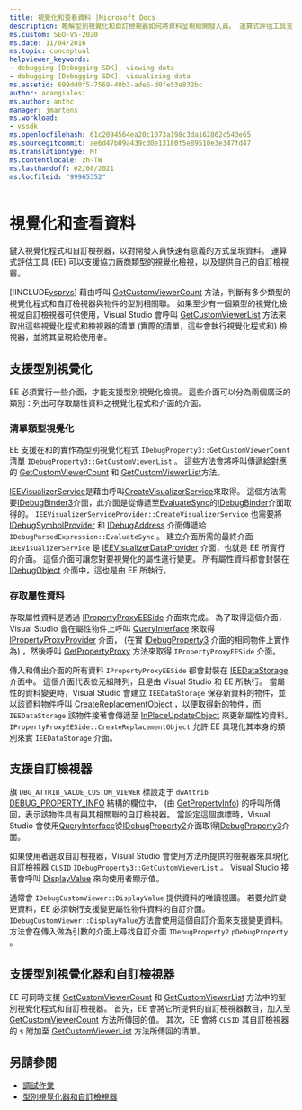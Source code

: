 ```yaml
---
title: 視覺化和查看資料 |Microsoft Docs
description: 瞭解型別視覺化和自訂檢視器如何將資料呈現給開發人員。 運算式評估工具支援協力廠商型別視覺化檢視。
ms.custom: SEO-VS-2020
ms.date: 11/04/2016
ms.topic: conceptual
helpviewer_keywords:
- debugging [Debugging SDK], viewing data
- debugging [Debugging SDK], visualizing data
ms.assetid: 699dd0f5-7569-40b3-ade6-d0fe53e832bc
author: acangialosi
ms.author: anthc
manager: jmartens
ms.workload:
- vssdk
ms.openlocfilehash: 61c2094564ea20c1073a198c3da162862c543e65
ms.sourcegitcommit: ae6d47b09a439cd0e13180f5e89510e3e347fd47
ms.translationtype: MT
ms.contentlocale: zh-TW
ms.lasthandoff: 02/08/2021
ms.locfileid: "99965352"
---
```

# <a name="visualizing-and-viewing-data"></a>視覺化和查看資料
鍵入視覺化程式和自訂檢視器，以對開發人員快速有意義的方式呈現資料。 運算式評估工具 (EE) 可以支援協力廠商類型的視覺化檢視，以及提供自己的自訂檢視器。

 [!INCLUDE[vsprvs](../../code-quality/includes/vsprvs_md.md)] 藉由呼叫 [GetCustomViewerCount](../../extensibility/debugger/reference/idebugproperty3-getcustomviewercount.md) 方法，判斷有多少類型的視覺化程式和自訂檢視器與物件的型別相關聯。 如果至少有一個類型的視覺化檢視或自訂檢視器可供使用，Visual Studio 會呼叫 [GetCustomViewerList](../../extensibility/debugger/reference/idebugproperty3-getcustomviewerlist.md) 方法來取出這些視覺化程式和檢視器的清單 (實際的清單，這些會執行視覺化程式和) 檢視器，並將其呈現給使用者。

## <a name="supporting-type-visualizers"></a>支援型別視覺化
 EE 必須實行一些介面，才能支援型別視覺化檢視。 這些介面可以分為兩個廣泛的類別：列出可存取屬性資料之視覺化程式和介面的介面。

### <a name="listing-type-visualizers"></a>清單類型視覺化
 EE 支援在和的實作為型別視覺化程式 `IDebugProperty3::GetCustomViewerCount` 清單 `IDebugProperty3::GetCustomViewerList` 。 這些方法會將呼叫傳遞給對應的 [GetCustomViewerCount](../../extensibility/debugger/reference/ieevisualizerservice-getcustomviewercount.md) 和 [GetCustomViewerList](../../extensibility/debugger/reference/ieevisualizerservice-getcustomviewerlist.md)方法。

 [IEEVisualizerService](../../extensibility/debugger/reference/ieevisualizerservice.md)是藉由呼叫[CreateVisualizerService](../../extensibility/debugger/reference/ieevisualizerserviceprovider-createvisualizerservice.md)來取得。 這個方法需要[IDebugBinder3](../../extensibility/debugger/reference/idebugbinder3.md)介面，此介面是從傳遞至[EvaluateSync](../../extensibility/debugger/reference/idebugparsedexpression-evaluatesync.md)的[IDebugBinder](../../extensibility/debugger/reference/idebugbinder.md)介面取得的。 `IEEVisualizerServiceProvider::CreateVisualizerService` 也需要將 [IDebugSymbolProvider](../../extensibility/debugger/reference/idebugsymbolprovider.md) 和 [IDebugAddress](../../extensibility/debugger/reference/idebugaddress.md) 介面傳遞給 `IDebugParsedExpression::EvaluateSync` 。 建立介面所需的最終介面 `IEEVisualizerService` 是 [IEEVisualizerDataProvider](../../extensibility/debugger/reference/ieevisualizerdataprovider.md) 介面，也就是 EE 所實行的介面。 這個介面可讓您對要視覺化的屬性進行變更。 所有屬性資料都會封裝在 [IDebugObject](../../extensibility/debugger/reference/idebugobject.md) 介面中，這也是由 EE 所執行。

### <a name="accessing-property-data"></a>存取屬性資料
 存取屬性資料是透過 [IPropertyProxyEESide](../../extensibility/debugger/reference/ipropertyproxyeeside.md) 介面來完成。 為了取得這個介面，Visual Studio 會在屬性物件上呼叫 [QueryInterface](/cpp/atl/queryinterface) 來取得 [IPropertyProxyProvider](../../extensibility/debugger/reference/ipropertyproxyprovider.md) 介面， (在實 [IDebugProperty3](../../extensibility/debugger/reference/idebugproperty3.md) 介面的相同物件上實作為) ，然後呼叫 [GetPropertyProxy](../../extensibility/debugger/reference/ipropertyproxyprovider-getpropertyproxy.md) 方法來取得 `IPropertyProxyEESide` 介面。

 傳入和傳出介面的所有資料 `IPropertyProxyEESide` 都會封裝在 [IEEDataStorage](../../extensibility/debugger/reference/ieedatastorage.md) 介面中。 這個介面代表位元組陣列，且是由 Visual Studio 和 EE 所執行。 當屬性的資料變更時，Visual Studio 會建立 `IEEDataStorage` 保存新資料的物件，並以該資料物件呼叫 [CreateReplacementObject](../../extensibility/debugger/reference/ipropertyproxyeeside-createreplacementobject.md) ，以便取得新的物件，而 `IEEDataStorage` 該物件接著會傳遞至 [InPlaceUpdateObject](../../extensibility/debugger/reference/ipropertyproxyeeside-inplaceupdateobject.md) 來更新屬性的資料。 `IPropertyProxyEESide::CreateReplacementObject` 允許 EE 具現化其本身的類別來實 `IEEDataStorage` 介面。

## <a name="supporting-custom-viewers"></a>支援自訂檢視器
 旗 `DBG_ATTRIB_VALUE_CUSTOM_VIEWER` 標設定于 `dwAttrib` [DEBUG_PROPERTY_INFO](../../extensibility/debugger/reference/debug-property-info.md) 結構的欄位中， (由 [GetPropertyInfo](../../extensibility/debugger/reference/idebugproperty2-getpropertyinfo.md)) 的呼叫所傳回，表示該物件具有與其相關聯的自訂檢視器。 當設定這個旗標時，Visual Studio 會使用[QueryInterface](/cpp/atl/queryinterface)從[IDebugProperty2](../../extensibility/debugger/reference/idebugproperty2.md)介面取得[IDebugProperty3](../../extensibility/debugger/reference/idebugproperty3.md)介面。

 如果使用者選取自訂檢視器，Visual Studio 會使用方法所提供的檢視器來具現化自訂檢視器 `CLSID` `IDebugProperty3::GetCustomViewerList` 。 Visual Studio 接著會呼叫 [DisplayValue](../../extensibility/debugger/reference/idebugcustomviewer-displayvalue.md) 來向使用者顯示值。

 通常會 `IDebugCustomViewer::DisplayValue` 提供資料的唯讀視圖。 若要允許變更資料，EE 必須執行支援變更屬性物件資料的自訂介面。 `IDebugCustomViewer::DisplayValue`方法會使用這個自訂介面來支援變更資料。 方法會在傳入做為引數的介面上尋找自訂介面 `IDebugProperty2` `pDebugProperty` 。

## <a name="supporting-both-type-visualizers-and-custom-viewers"></a>支援型別視覺化器和自訂檢視器
 EE 可同時支援 [GetCustomViewerCount](../../extensibility/debugger/reference/idebugproperty3-getcustomviewercount.md) 和 [GetCustomViewerList](../../extensibility/debugger/reference/idebugproperty3-getcustomviewerlist.md) 方法中的型別視覺化程式和自訂檢視器。 首先，EE 會將它所提供的自訂檢視器數目，加入至 [GetCustomViewerCount](../../extensibility/debugger/reference/ieevisualizerservice-getcustomviewercount.md) 方法所傳回的值。 其次，EE 會將 `CLSID` 其自訂檢視器的 s 附加至 [GetCustomViewerList](../../extensibility/debugger/reference/ieevisualizerservice-getcustomviewerlist.md) 方法所傳回的清單。

## <a name="see-also"></a>另請參閱
- [調試作業](../../extensibility/debugger/debugging-tasks.md)
- [型別視覺化器和自訂檢視器](../../extensibility/debugger/type-visualizer-and-custom-viewer.md)
